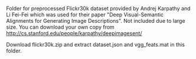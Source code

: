 Folder for preprocessed Flickr30k dataset provided by Andrej Karpathy and Li Fei-Fei which was used for their paper "Deep Visual-Semantic Alignments for Generating Image Descriptions". Not included due to large size. You can download your own copy from http://cs.stanford.edu/people/karpathy/deepimagesent/

Download flickr30k.zip and extract dataset.json and vgg_feats.mat in this folder.
